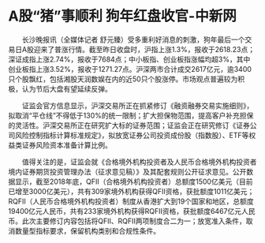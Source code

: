 # A股“猪”事顺利 狗年红盘收官-中新网

　　长沙晚报讯（全媒体记者 舒元臻）受多重利好消息的刺激，狗年最后一个交易日A股迎来了普涨行情。截至昨日收盘时，沪指上涨1.3%，报收于2618.23点；深证成指上涨2.74%，报收于7684点；中小板指、创业板指涨幅均超3%，其中创业板指上涨3.52%，报收于1271.27点。沪深两市合计成交2617亿元，逾3400只个股飘红，包括湘股天润数娱在内的近50只个股涨停。市场观点普遍较为积极，认为节后大盘有望延续反弹。

　　证监会官方信息显示，沪深交易所正在抓紧修订《融资融券交易实施细则》，拟取消“平仓线”不得低于130%的统一限制；扩大担保物范围，提高客户补充担保的灵活性。沪深交易所正在研究扩大标的证券范围；证监会正在研究修订《证券公司风险控制指标计算标准规定》，拟放宽证券公司投资成份股（指数股）、ETF等权益类证券风险资本准备计算比例。

　　值得关注的是，证监会就《合格境外机构投资者及人民币合格境外机构投资者境内证券期货投资管理办法（征求意见稿）》及其配套规则公开征求意见。公开数据显示，截至2018年底，QFII（合格境外机构投资者）总额度1500亿美元（目前已增至3000亿美元），共有309家境外机构获得QFII资格，获批额度1011亿美元；RQFII（人民币合格境外机构投资者）制度从香港扩大到19个国家和地区，总额度19400亿元人民币，共有233家境外机构获得RQFII资格，获批额度6467亿元人民币。此次主要修订内容包括将QFII、RQFII两项制度合二为一；放宽准入条件，取消数量型指标要求，保留机构类别和合规性条件。
